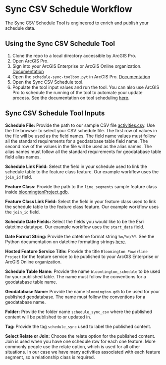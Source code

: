 # Sync CSV Schedule Workflow

The Sync CSV Schedule Tool is engineered to enrich and publish your schedule data. 

## Using the Sync CSV Schedule Tool

1. Clone the repo to a local directory accessible by ArcGIS Pro.
2. Open ArcGIS Pro.
3. Sign into your ArcGIS Enterprise or ArcGIS Online organization. [Documentation](https://pro.arcgis.com/en/pro-app/latest/help/projects/sign-in-to-your-organization.htm)
4. Open the `schedule-sync-toolbox.pyt` in ArcGIS Pro. [Documentation](https://pro.arcgis.com/en/pro-app/latest/help/projects/connect-to-a-toolbox.htm)
5. Open the Sync CSV Schedule tool.
6. Populate the tool input values and run the tool. You can also use ArcGIS Pro to schedule the running of the tool to automate your update process. See the documentation on tool scheduling [here](https://pro.arcgis.com/en/pro-app/latest/help/analysis/geoprocessing/basics/schedule-geoprocessing-tools.htm).


## Sync CSV Schedule Tool Inputs

**Schedule File:** Provide the path to our sample CSV file [activities.csv](activities.csv). Use the file browser to select your CSV schedule file. The first row of values in the file will be used as the field names. The field name values must follow all the standard requirements for a geodatabase table field name. The second row of the values in the file will be used as the alias names. The alias names must follow all the standard requirements for geodatabase table field alias names.

**Schedule Link Field:** Select the field in your schedule used to link the schedule table to the feature class feature. Our example workflow uses the `join_id` field.

**Feature Class:** Provide the path to the `line_segments` sample feature class inside [bloomingtonProject.gdb](bloomingtonProject.gdb).

**Feature Class Link Field:** Select the field in your feature class used to link the schedule table to the feature class feature. Our example workflow uses the `join_id` field.

**Schedule Date Fields:** Select the fields you would like to be the Esri datetime datatype. Our example workflow uses the `start_date` field.

**Date Format String:** Provide the datetime format string `%m/%d/%Y`. See the Python documentation on datetime formatting strings [here](https://docs.python.org/3/library/datetime.html).

**Hosted Feature Service Title:** Provide the title `Bloomington Powerline Project` for the feature service to be published to your ArcGIS Enterprise or ArcGIS Online organization.

**Schedule Table Name:** Provide the name `bloomtington_schedule` to be used for your published table. The name must follow the conventions for a geodatabase table name. 

**Geodatabase Name:** Provide the name `bloomington.gdb` to be used for your published geodatabase. The name must follow the conventions for a geodatabase name.

**Folder:** Provide the folder name `schedule_sync_csv` where the published content will be published to or updated in. 

**Tag:** Provide the tag `schedule_sync` used to label the published content.

**Select Relate or Join:** Choose the relate option for the published content. Join is used when you have one schedule row for each one feature. More commonly people use the relate option, which is used for all other situations. In our case we have many activities associated with each feature segment, so a relationship class is required. 

